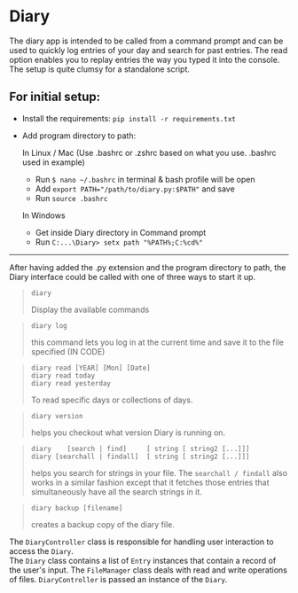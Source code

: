 # Diary
The diary app is intended to be called from a command prompt and can be used to quickly log entries of your day and search for past entries.
The read option enables you to replay entries the way you typed it into the console.  
The setup is quite clumsy for a standalone script.

For initial setup:
------------------
- Install the requirements:
	 ```pip install -r requirements.txt```
	 
- Add program directory to path:

	In Linux / Mac (Use .bashrc or .zshrc based on what you use. .bashrc used in example)
	- Run ```$ nano ~/.bashrc``` in terminal & bash profile will be open
	- Add ```export PATH="/path/to/diary.py:$PATH"``` and save
	- Run ```source .bashrc```
	
	In Windows
	- Get inside Diary directory in Command prompt
	- Run ```C:...\Diary> setx path "%PATH%;C:%cd%"```
	
------------------
	
After having added the .py extension and the program directory to path, the Diary interface could be called with one of three ways to start it up.

>```
>diary
>```
> Display the available commands

>```
>diary log
>```
>this command lets you log in at the current time and save it to the file specified (IN CODE)

>```
>diary read [YEAR] [Mon] [Date]
>diary read today
>diary read yesterday
>```
>To read specific days or collections of days.

>```
>diary version
>```
>helps you checkout what version Diary is running on.

>```
>diary    [search | find]     [ string [ string2 [...]]]
>diary [searchall | findall]  [ string [ string2 [...]]]
>```
>helps you search for strings in your file. The ```searchall / findall``` also works in a similar fashion except that it fetches those entries that simultaneously have all the search strings in it.

>```
>diary backup [filename]
>```
>creates a backup copy of the diary file.

The `DiaryController` class is responsible for handling user interaction to access the `Diary`.  
The `Diary` class contains a list of `Entry` instances that contain a record of the user's input.
The `FileManager` class deals with read and write operations of files.
`DiaryController` is passed an instance of the `Diary`.
                    
